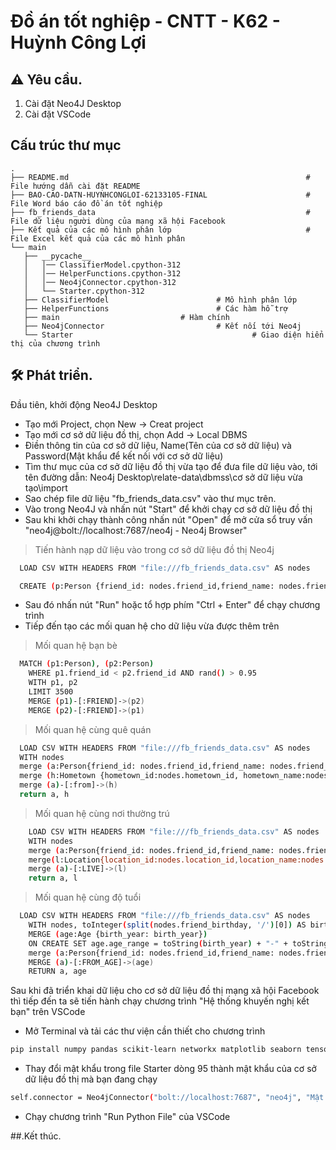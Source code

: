# Đồ án tốt nghiệp - CNTT - K62 - Huỳnh Công Lợi

## ⚠️ Yêu cầu.

1. Cài đặt Neo4J Desktop
2. Cài đặt VSCode

## Cấu trúc thư mục

```shell
.
├── README.md                                                     # File hướng dẫn cài đặt README 
├── BAO-CAO-DATN-HUYNHCONGLOI-62133105-FINAL                      # File Word báo cáo đồ án tốt nghiệp
├── fb_friends_data                                               # File dữ liệu người dùng của mạng xã hội Facebook
├── Kết quả của các mô hình phân lớp                              # File Excel kết quả của các mô hình phân 
└── main 
   ├── __pycache__                  
   │   │── ClassifierModel.cpython-312		
   │   │── HelperFunctions.cpython-312                 	 
   │   │── Neo4jConnector.cpython-312                  		
   │   └── Starter.cpython-312               		
   ├── ClassifierModel						  # Mô hình phân lớp
   ├── HelperFunctions						  # Các hàm hỗ trợ
   ├── main							  # Hàm chính
   ├── Neo4jConnector						  # Kết nối tới Neo4j 
   └── Starter                      				  # Giao diện hiển thị của chương trình

```

## 🛠 Phát triển.

Đầu tiên, khởi động Neo4J Desktop 
- Tạo mới Project, chọn New -> Creat project  
- Tạo mới cơ sở dữ liệu đồ thị, chọn Add -> Local DBMS 
- Điền thông tin của cơ sở dữ liệu, Name(Tên của cơ sở dữ liệu) và Password(Mật khẩu để kết nối với cơ sở dữ liệu)
- Tìm thư mục của cơ sở dữ liệu đồ thị vừa tạo để đưa file dữ liệu vào, tới tên đường dẫn: Neo4j Desktop\relate-data\dbmss\cơ sở dữ liệu vừa tạo\import
- Sao chép file dữ liệu "fb_friends_data.csv" vào thư mục trên.
- Vào trong Neo4J và nhấn nút "Start" để khởi chạy cơ sở dữ liệu đồ thị
- Sau khi khởi chạy thành công nhấn nút "Open" để mở cửa sổ truy vấn "neo4j@bolt://localhost:7687/neo4j - Neo4j Browser"
> Tiến hành nạp dữ liệu vào trong cơ sở dữ liệu đồ thị Neo4j
```bash
  LOAD CSV WITH HEADERS FROM "file:///fb_friends_data.csv" AS nodes

  CREATE (p:Person {friend_id: nodes.friend_id,friend_name: nodes.friend_name, friend_gender:nodes.friend_gender,url:nodes.url,friend_birthday:nodes.friend_birthday,relationship_status:nodes.relationship_status,location_id:nodes.location_id, location_name:nodes.location_name,hometown_id:nodes.hometown_id, hometown_name:nodes.hometown_name})
```
- Sau đó nhấn nút "Run" hoặc tổ hợp phím "Ctrl + Enter" để chạy chương trình
- Tiếp đến tạo các mối quan hệ cho dữ liệu vừa được thêm trên
> Mối quan hệ bạn bè
```bash
  MATCH (p1:Person), (p2:Person)
	WHERE p1.friend_id < p2.friend_id AND rand() > 0.95
	WITH p1, p2
	LIMIT 3500
	MERGE (p1)-[:FRIEND]->(p2)
	MERGE (p2)-[:FRIEND]->(p1)
```
> Mối quan hệ cùng quê quán 
```bash
  LOAD CSV WITH HEADERS FROM "file:///fb_friends_data.csv" AS nodes
  WITH nodes 
  merge (a:Person{friend_id: nodes.friend_id,friend_name: nodes.friend_name}) 
  merge (h:Hometown {hometown_id:nodes.hometown_id, hometown_name:nodes.hometown_name})
  merge (a)-[:from]->(h)
  return a, h
```
> Mối quan hệ cùng nơi thường trú
```bash
	LOAD CSV WITH HEADERS FROM "file:///fb_friends_data.csv" AS nodes
	WITH nodes 
	merge (a:Person{friend_id: nodes.friend_id,friend_name: nodes.friend_name}) 
	merge(l:Location{location_id:nodes.location_id,location_name:nodes.location_name})
	merge (a)-[:LIVE]->(l)
	return a, l
```
> Mối quan hệ cùng độ tuổi
```bash
  LOAD CSV WITH HEADERS FROM "file:///fb_friends_data.csv" AS nodes
	WITH nodes, toInteger(split(nodes.friend_birthday, '/')[0]) AS birth_year
	MERGE (age:Age {birth_year: birth_year})
	ON CREATE SET age.age_range = toString(birth_year) + "-" + toString(birth_year + 10)
	merge (a:Person{friend_id: nodes.friend_id,friend_name: nodes.friend_name}) 
	MERGE (a)-[:FROM_AGE]->(age)
	RETURN a, age
```

Sau khi đã triển khai dữ liệu cho cơ sở dữ liệu đồ thị mạng xã hội Facebook thì tiếp đến ta sẽ tiến hành chạy chương trình "Hệ thống khuyến nghị kết bạn" trên VSCode
- Mở Terminal và tải các thư viện cần thiết cho chương trình
```bash
pip install numpy pandas scikit-learn networkx matplotlib seaborn tensorflow neo4j pyqt5 xlsxwriter
```
- Thay đổi mật khẩu trong file Starter dòng 95 thành mật khẩu của cơ sở dữ liệu đồ thị mà bạn đang chạy
```bash
self.connector = Neo4jConnector("bolt://localhost:7687", "neo4j", "Mật khẩu")
```
- Chạy chương trình "Run Python File" của VSCode 

##.Kết thúc.
